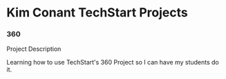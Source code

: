 # Kim Conant TechStart Projects

### 360

Project Description

Learning how to use TechStart's 360 Project so I can have my students do it.

<script src='//vizor.io/static/scripts/vizor-360-embed.js' data-vizorurl='//vizor.io/embed/tnanock/conant-dmec-workshop'></script>
